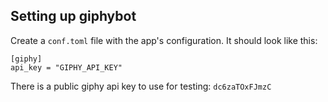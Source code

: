 ## Setting up giphybot

Create a `conf.toml` file with the app's configuration.  It should look like
this:

    [giphy]
    api_key = "GIPHY_API_KEY"

There is a public giphy api key to use for testing: `dc6zaTOxFJmzC`
